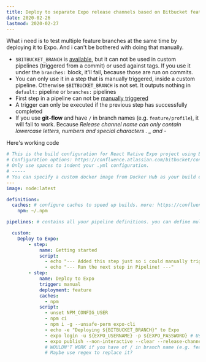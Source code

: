 ```yaml
---
title: Deploy to separate Expo release channels based on Bitbucket feature branches
date: 2020-02-26
lastmod: 2020-02-27
---
```


What i need is to test multiple feature branches at the same time by deploying it to Expo. And i can't be bothered with doing that manually.

- `$BITBUCKET_BRANCH` is [available](https://confluence.atlassian.com/bitbucket/variables-in-pipelines-794502608.html), but it can not be used in custom pipelines (triggered from a commit) or used against tags. If you use it under the `branches:` block, it'll fail, because those are run on commits. 
- You can only use it in a step that is manually triggered, inside a custom pipeline. Otherwise `$BITBUCKET_BRANCH` is not set. It outputs nothing in `default:` pipeline or `branches:`  pipelines
- First step in a pipeline can not be [manually triggered](https://confluence.atlassian.com/bitbucket/run-pipelines-manually-861242583.html)
- A trigger can only be executed if the previous step has successfully completed
- If you use **git-flow** and have `/` in branch names (e.g. `feature/profile`), it will fail to work. Because _Release channel name can only contain lowercase letters, numbers and special characters . _ and -_

Here's working code

```yaml
# This is the build configuration for React Native Expo project using Bitbucket Pipelines.
# Configuration options: https://confluence.atlassian.com/bitbucket/configure-bitbucket-pipelines-yml-792298910.html
# Only use spaces to indent your .yml configuration.
# -----
# You can specify a custom docker image from Docker Hub as your build environment.
---
image: node:latest

definitions:
  caches: # configure caches to speed up builds. more: https://confluence.atlassian.com/bitbucket/caching-dependencies-895552876.html
    npm: ~/.npm

pipelines: # contains all your pipeline definitions. you can define multiple pipelines in the configuration file

  custom:
    Deploy to Expo:
        - step:
            name: Getting started
            script:
              - echo "--- Added this step just so i could manually trigger the next step (first step can not be manual) ---"
              - echo "--- Run the next step in Pipeline! ---"
        - step:
            name: Deploy to Expo
            trigger: manual
            deployment: feature
            caches:
              - npm
            script:
              - unset NPM_CONFIG_USER
              - npm ci
              - npm i -g --unsafe-perm expo-cli
              - echo -e "Deploying ${BITBUCKET_BRANCH}" to Expo
              - expo login -u ${EXPO_USERNAME} -p ${EXPO_PASSWORD} # Use variables defined in Repository Settings
              - expo publish --non-interactive --clear --release-channel ${BITBUCKET_BRANCH}
              # WOULDN'T WORK if you have of / in branch name (e.g. feature/profile. if using gitflow there'll always be a /)
              # Maybe use regex to replace it? 
```
